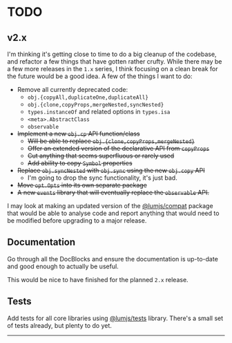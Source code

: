 # TODO

## v2.x

I'm thinking it's getting close to time to do a big cleanup of the codebase,
and refactor a few things that have gotten rather crufty. While there may be
a few more releases in the `1.x` series, I think focusing on a clean break
for the future would be a good idea. A few of the things I want to do:

- Remove all currently deprecated code:
  - `obj.{copyAll,duplicateOne,duplicateAll}`
  - `obj.{clone,copyProps,mergeNested,syncNested}`
  - `types.instanceOf` and related options in `types.isa`
  - `<meta>.AbstractClass`
  - `observable`
- ~~Implement a new `obj.cp` API function/class~~
  - ~~Will be able to replace `obj.{clone,copyProps,mergeNested}`~~
  - ~~Offer an extended version of the declarative API from `copyProps`~~
  - ~~Cut anything that seems superfluous or rarely used~~
  - ~~Add ability to copy `Symbol` properties~~
- ~~Replace `obj.syncNested` with `obj.sync` using the new `obj.copy` API~~
  - I'm going to drop the sync functionality, it's just bad.
- ~~Move `opt.Opts` into its own separate package~~
- ~~A new `events` library that will eventually replace the `observable` API.~~

I may look at making an updated version of the [@lumjs/compat] package that 
would be able to analyse code and report anything that would need to be
modified before upgrading to a major release.

## Documentation

Go through all the DocBlocks and ensure the documentation is up-to-date and
good enough to actually be useful.

This would be nice to have finished for the planned `2.x` release.

## Tests

Add tests for all core libraries using [@lumjs/tests] library.
There's a small set of tests already, but plenty to do yet.

---

[@lumjs/tests]: https://github.com/supernovus/lum.tests.js 
[@lumjs/compat]: https://github.com/supernovus/lum.compat.js

